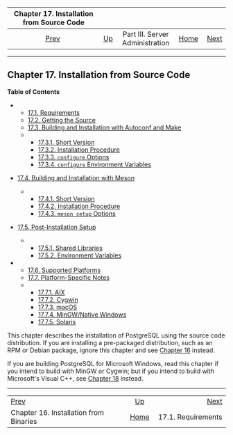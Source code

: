 <!--?xml version="1.0" encoding="UTF-8" standalone="no"?-->

|                Chapter 17. Installation from Source Code                |                                                    |                                 |                                                       |                                                         |
| :---------------------------------------------------------------------: | :------------------------------------------------- | :-----------------------------: | ----------------------------------------------------: | ------------------------------------------------------: |
| [Prev](install-binaries.html "Chapter 16. Installation from Binaries")  | [Up](admin.html "Part III. Server Administration") | Part III. Server Administration | [Home](index.html "PostgreSQL 17devel Documentation") |  [Next](install-requirements.html "17.1. Requirements") |

***

## Chapter 17. Installation from Source Code

**Table of Contents**

*   *   [17.1. Requirements](install-requirements.html)
    *   [17.2. Getting the Source](install-getsource.html)
    *   [17.3. Building and Installation with Autoconf and Make](install-make.html)

    <!---->

    *   *   [17.3.1. Short Version](install-make.html#INSTALL-SHORT-MAKE)
        *   [17.3.2. Installation Procedure](install-make.html#INSTALL-PROCEDURE-MAKE)
        *   [17.3.3. `configure` Options](install-make.html#CONFIGURE-OPTIONS)
        *   [17.3.4. `configure` Environment Variables](install-make.html#CONFIGURE-ENVVARS)

*   [17.4. Building and Installation with Meson](install-meson.html)

    *   *   [17.4.1. Short Version](install-meson.html#INSTALL-SHORT-MESON)
        *   [17.4.2. Installation Procedure](install-meson.html#INSTALL-PROCEDURE-MESON)
        *   [17.4.3. `meson setup` Options](install-meson.html#MESON-OPTIONS)

*   [17.5. Post-Installation Setup](install-post.html)

    *   *   [17.5.1. Shared Libraries](install-post.html#INSTALL-POST-SHLIBS)
        *   [17.5.2. Environment Variables](install-post.html#INSTALL-POST-ENV-VARS)

*   *   [17.6. Supported Platforms](supported-platforms.html)
    *   [17.7. Platform-Specific Notes](installation-platform-notes.html)

    <!---->

    *   *   [17.7.1. AIX](installation-platform-notes.html#INSTALLATION-NOTES-AIX)
        *   [17.7.2. Cygwin](installation-platform-notes.html#INSTALLATION-NOTES-CYGWIN)
        *   [17.7.3. macOS](installation-platform-notes.html#INSTALLATION-NOTES-MACOS)
        *   [17.7.4. MinGW/Native Windows](installation-platform-notes.html#INSTALLATION-NOTES-MINGW)
        *   [17.7.5. Solaris](installation-platform-notes.html#INSTALLATION-NOTES-SOLARIS)



This chapter describes the installation of PostgreSQL using the source code distribution. If you are installing a pre-packaged distribution, such as an RPM or Debian package, ignore this chapter and see [Chapter 16](install-binaries.html "Chapter 16. Installation from Binaries") instead.

If you are building PostgreSQL for Microsoft Windows, read this chapter if you intend to build with MinGW or Cygwin; but if you intend to build with Microsoft's Visual C++, see [Chapter 18](install-windows.html "Chapter 18. Installation from Source Code on Windows") instead.

***

|                                                                         |                                                       |                                                         |
| :---------------------------------------------------------------------- | :---------------------------------------------------: | ------------------------------------------------------: |
| [Prev](install-binaries.html "Chapter 16. Installation from Binaries")  |   [Up](admin.html "Part III. Server Administration")  |  [Next](install-requirements.html "17.1. Requirements") |
| Chapter 16. Installation from Binaries                                  | [Home](index.html "PostgreSQL 17devel Documentation") |                                      17.1. Requirements |
